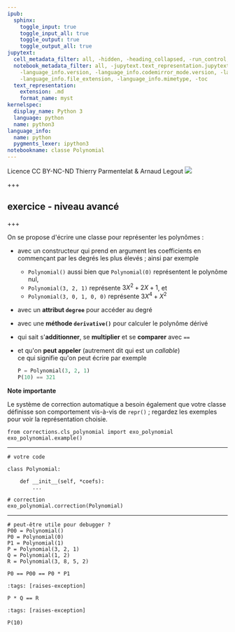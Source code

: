 ```yaml
---
ipub:
  sphinx:
    toggle_input: true
    toggle_input_all: true
    toggle_output: true
    toggle_output_all: true
jupytext:
  cell_metadata_filter: all, -hidden, -heading_collapsed, -run_control, -trusted
  notebook_metadata_filter: all, -jupytext.text_representation.jupytext_version, -jupytext.text_representation.format_version,
    -language_info.version, -language_info.codemirror_mode.version, -language_info.codemirror_mode,
    -language_info.file_extension, -language_info.mimetype, -toc
  text_representation:
    extension: .md
    format_name: myst
kernelspec:
  display_name: Python 3
  language: python
  name: python3
language_info:
  name: python
  pygments_lexer: ipython3
notebookname: classe Polynomial
---
```


<div class="licence">
<span>Licence CC BY-NC-ND</span>
<span>Thierry Parmentelat &amp; Arnaud Legout</span>
<span><img src="media/both-logos-small-alpha.png" /></span>
</div>

+++

## exercice - niveau avancé

+++

On se propose d'écrire une classe pour représenter les polynômes :

* avec un constructeur qui prend en argument les coefficients en commençant par les degrés les plus élevés ; ainsi par exemple
  * `Polynomial()` aussi bien que `Polynomial(0)` représentent le polynôme nul,
  * `Polynomial(3, 2, 1)` représente $3X^2 + 2X + 1$, et
  * `Polynomial(3, 0, 1, 0, 0)` représente $3X^4 + X^2$
  
* avec un **attribut `degree`** pour accéder au degré

* avec une **méthode `derivative()`** pour calculer le polynôme dérivé

* qui sait s'**additionner**, se **multiplier** et se **comparer** avec `==`

* et qu'on **peut appeler** (autrement dit qui est un *callable*)  
  ce qui signifie qu'on peut écrire par exemple
  
  ```python
  P = Polynomial(3, 2, 1)
  P(10) == 321
  ```
  
**Note importante**

Le système de correction automatique a besoin également que votre classe définisse son comportement vis-à-vis de `repr()` ; regardez les exemples pour voir la représentation choisie.

```{code-cell} ipython3
from corrections.cls_polynomial import exo_polynomial
exo_polynomial.example()
```

*****

```{code-cell} ipython3
# votre code

class Polynomial:
    
    def __init__(self, *coefs):
        ...
```

```{code-cell} ipython3
# correction
exo_polynomial.correction(Polynomial)
```

*****

```{code-cell} ipython3
# peut-être utile pour debugger ?
P00 = Polynomial()
P0 = Polynomial(0)
P1 = Polynomial(1)
P = Polynomial(3, 2, 1)
Q = Polynomial(1, 2)
R = Polynomial(3, 8, 5, 2)
```

```{code-cell} ipython3
P0 == P00 == P0 * P1
```

```{code-cell} ipython3
:tags: [raises-exception]

P * Q == R
```

```{code-cell} ipython3
:tags: [raises-exception]

P(10)
```
